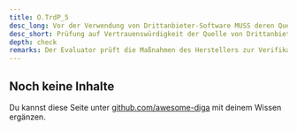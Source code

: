 ```yaml
---
title: O.TrdP_5
desc_long: Vor der Verwendung von Drittanbieter-Software MUSS deren Quelle auf Vertrauenswürdigkeit geprüft werden.
desc_short: Prüfung auf Vertrauenswürdigkeit der Quelle von Drittanbieter- Software. 
depth: check
remarks: Der Evaluator prüft die Maßnahmen des Herstellers zur Verifikation der Vertrauenswürdigkeit von Drittanbietern.
---
```


## Noch keine Inhalte

Du kannst diese Seite unter [github.com/awesome-diga](https://github.com/awesome-diga/tr-faq) mit deinem Wissen ergänzen.
